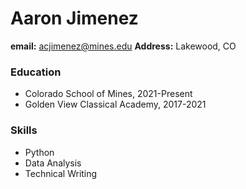 # Aaron Jimenez
**email:** acjimenez@mines.edu
**Address:** Lakewood, CO
### Education
- Colorado School of Mines, 2021-Present
- Golden View Classical Academy, 2017-2021
### Skills
- Python 
- Data Analysis
- Technical Writing
